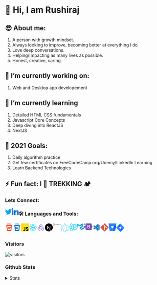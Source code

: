 # 👋 Hi, I am Rushiraj

## 😎 About me:

1. A person with growth mindset.
1. Always looking to improve, becoming better at everything I do.
1. Love deep conversations.
1. Helping/Impacting as many lives as possible.
1. Honest, creative, caring

## 🔭 I’m currently working on:

1. Web and Desktop app developement

## 🌱 I’m currently learning

1. Detailed HTML CSS fundamentals
1. Javascript Core Concepts
1. Deep diving into ReactJS
1. NextJS

## 🥅 2021 Goals:

1. Daily algorithm practice
1. Get few certificates on FreeCodeCamp.org/Udemy/LinkedIn Learning
1. Learn Backend Technologies

## ⚡ Fun fact: I 💚 TREKKING 🏕️

### Lets Connect:

[<img align="left" alt="Rushiraj Brahmbhatt | Twitter" width="22px" target="_blank" src="./src/assets/icons/twitter.svg" />][twitter]

[<img align="left" alt="Rushiraj Brahmbhatt | Linkedin" width="22px" target="_blank" src="./src/assets/icons/linkedin.svg" />][linkedin]

### 🛠 Languages and Tools:

<img align="left" alt="HTML5" width="26px" src="./src/assets/icons/html5.svg" /> &nbsp;
<img align="left" alt="CSS3" width="26px" src="./src/assets/icons/css3.svg" /> &nbsp;
<img align="left" alt="Javascript" width="26px" src="./src/assets/icons/javascript.svg" /> &nbsp;
<img align="left" alt="React" width="26px" src="./src/assets/icons/reactjs-icon.svg" /> &nbsp;
<img align="left" alt="Redux" width="26px" src="./src/assets/icons/redux.svg" /> &nbsp;
<img align="left" alt="NextJS" width="26px" src="./src/assets/icons/next-js.svg" /> &nbsp;
<img align="left" alt="Storybook" width="26px" src="./src/assets/icons/storybook-1.svg" /> &nbsp;
<img align="left" alt="Electron" width="26px" src="./src/assets/icons/electron-1.svg" /> &nbsp;
<img align="left" alt="React Bootstrap" width="26px" src="./src/assets/icons/reactbootstrap.svg" /> &nbsp;
<img align="left" alt="Material UI" width="26px" src="./src/assets/icons/material-ui-1.svg" /> &nbsp;
<img align="left" alt="Bootstrap" width="26px" src="./src/assets/icons/bootstrap-5-1.svg" /> &nbsp;
<img align="left" alt="VS Code" width="26px" src="./src/assets/icons/visual-studio-code.svg" /> &nbsp;
<img align="left" alt="Git" width="26px" src="./src/assets/icons/git.svg" /> &nbsp;
<img align="left" alt="Bitbucket" width="26px" src="./src/assets/icons/bitbucket-icon.svg" /> &nbsp;
<img align="left" alt="Jira" width="26px" src="./src/assets/icons/jira-3.svg" /> &nbsp;

### Visitors

![visitors](https://visitor-badge.glitch.me/badge?page_id=rushi812.visitor-badge)

### Github Stats

<details>
  <summary>Stats</summary>
  <img align="left" alt="Rushiraj's Github Stats" src="https://github-readme-stats.codestackr.vercel.app/api?username=rushi812&show_icons=true&hide_border=true&theme=dracula" />

</details>

[twitter]: https://twitter.com/Rushiraj004
[linkedin]: https://www.linkedin.com/in/rushiraj-brahmbhatt-12656864/
